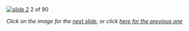[![slide 2](https://dl.dropboxusercontent.com/u/2977490/presentations/cookbook/img2.jpg)](03.md)
2 of 90

_Click on the image for the [next slide](03.md), or click [here for the previous one](01.md)_